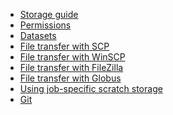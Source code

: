 -   [Storage guide](Storage_guide)
-   [Permissions](Permissions)
-   [Datasets](Datasets)
-   [File transfer with SCP](File_transfer_with_SCP)
-   [File transfer with WinSCP](File_transfer_with_WinSCP)
-   [File transfer with
    FileZilla](File_transfer_with_FileZilla)
-   [File transfer with Globus](File_transfer_with_Globus)
-   [Using job-specific scratch
    storage](Using_job-specific_scratch_storage)
-   [Git](Git)